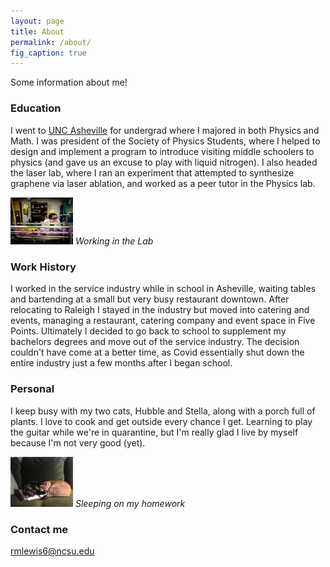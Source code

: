 ```yaml
---
layout: page
title: About
permalink: /about/
fig_caption: true
---
```


Some information about me!

### Education

I went to [UNC Asheville](unca.edu) for undergrad where I majored in both Physics and Math. I was president of the Society of Physics Students, where I helped to design and implement a program to introduce visiting middle schoolers to physics (and gave us an excuse to play with liquid nitrogen). I also headed the laser lab, where I ran an experiment that attempted to synthesize graphene via laser ablation, and worked as a peer tutor in the Physics lab.  

<img src="images/LaserLab.png" width="100">
<em>Working in the Lab</em>

### Work History

I worked in the service industry while in school in Asheville, waiting tables and bartending at a small but very busy restaurant downtown. After relocating to Raleigh I stayed in the industry but moved into catering and events, managing a restaurant, catering company and event space in Five Points. Ultimately I decided to go back to school to supplement my bachelors degrees and move out of the service industry. The decision couldn't have come at a better time, as Covid essentially shut down the entire industry just a few months after I began school. 

### Personal

I keep busy with my two cats, Hubble and Stella, along with a porch full of plants. I love to cook and get outside every chance I get. Learning to play the guitar while we're in quarantine, but I'm really glad I live by myself because I'm not very good (yet).  

<img src="images/Cats.png" width="100">
<em>Sleeping on my homework</em>

### Contact me

[rmlewis6@ncsu.edu](mailto:rmlewis6@ncsu.edu)
